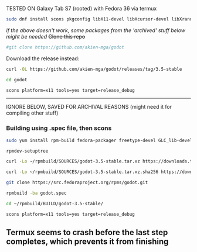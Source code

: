TESTED ON Galaxy Tab S7 (rooted) with Fedora 36 via termux
```bash
sudo dnf install scons pkgconfig libX11-devel libXcursor-devel libXrandr-devel libXinerama-devel libXi-devel mesa-libGL-devel mesa-libGLU-devel alsa-lib-devel pulseaudio-libs-devel libudev-devel gcc-c++ libstdc++-static libatomic-static
```
*if the above doesn't work, some packages from the 'archived' stuff below might be needed*
~~Clone this repo~~
```bash
#git clone https://github.com/akien-mga/godot
```
Download the release instead:
```bash
curl -OL https://github.com/akien-mga/godot/releases/tag/3.5-stable
```
```bash
cd godot
```
```bash
scons platform=x11 tools=yes target=release_debug
```
-----
IGNORE BELOW, SAVED FOR ARCHIVAL REASONS (might need it for compiling other stuff)
### Building using .spec file, then scons
```bash
sudo yum install rpm-build fedora-packager freetype-devel GLC_lib-devel python3-scons alsa-lib-devel bullet-devel rust-libpulse-binding-devel rust-libudev-devel libwebp-devel libzstd-devel libogg-devel opus-devel opusfile-devel libtheora-devel libvorbis-devel libvpx-devel desktop-file-utils embree-devel mbedtls-devel miniupnpc-devel 
```
```bash
rpmdev-setuptree
```
```bash
curl -Lo ~/rpmbuild/SOURCES/godot-3.5-stable.tar.xz https://downloads.tuxfamily.org/godotengine/3.5/godot-3.5-stable.tar.xz
```
```bash
curl -Lo ~/rpmbuild/SOURCES/godot-3.5-stable.tar.xz.sha256 https://downloads.tuxfamily.org/godotengine/3.5/godot-3.5-stable.tar.xz.sha256
```
```bash
git clone https://src.fedoraproject.org/rpms/godot.git
```
```bash
rpmbuild -ba godot.spec
```
```bash
cd ~/rpmbuild/BUILD/godot-3.5-stable/
```
```bash
scons platform=x11 tools=yes target=release_debug
```
 Termux seems to crash before the last step completes, which prevents it from finishing
----